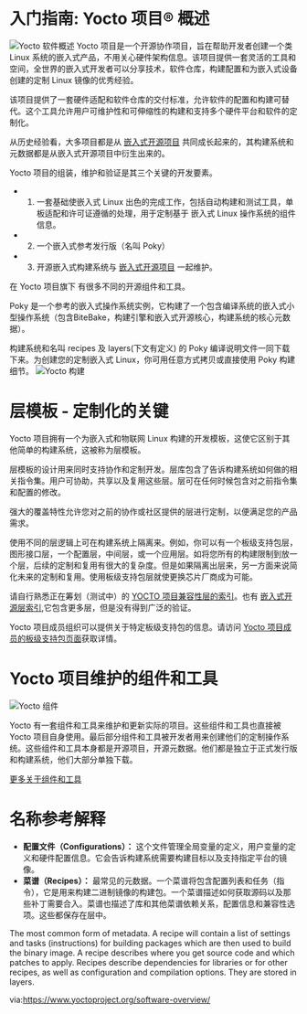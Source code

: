 入门指南: Yocto 项目® 概述
=======

![Yocto 软件概述][1]
Yocto 项目是一个开源协作项目，旨在帮助开发者创建一个类 Linux 系统的嵌入式产品，不用关心硬件架构信息。该项目提供一套灵活的工具和空间，全世界的嵌入式开发者可以分享技术，软件仓库，构建配置和为嵌入式设备创建的定制 Linux 镜像的优秀经验。

该项目提供了一套硬件适配和软件仓库的交付标准，允许软件的配置和构建可替代。这个工具允许用户可维护性和可伸缩性的构建和支持多个硬件平台和软件的定制化。

从历史经验看，大多项目都是从 [嵌入式开源项目][2] 共同成长起来的，其构建系统和元数据都是从嵌入式开源项目中衍生出来的。

Yocto 项目的组装，维护和验证是其三个关键的开发要素。

+ 1.  一套基础使嵌入式 Linux 出色的完成工作，包括自动构建和测试工具，单板适配和许可证遵循的处理，用于定制基于 嵌入式 Linux 操作系统的组件信息。
+ 2.  一个嵌入式参考发行版（名叫 Poky）
+ 3. 开源嵌入式构建系统与 [嵌入式开源项目][2] 一起维护。


在 Yocto 项目旗下 有很多不同的开源组件和工具。

Poky 是一个参考的嵌入式操作系统实例，它构建了一个包含编译系统的嵌入式小型操作系统（包含BiteBake，构建引擎和嵌入式开源核心，构建系统的核心元数据）。

构建系统和名叫 recipes 及 layers(下文有定义) 的 Poky 编译说明文件一同下载下来。为创建您的定制嵌入式 Linux，你可用任意方式拷贝或直接使用 Poky 构建细节。
![Yocto 构建][3]


层模板 - 定制化的关键
======

Yocto 项目拥有一个为嵌入式和物联网 Linux 构建的开发模板，这使它区别于其他简单的构建系统，这被称为层模板。

层模板的设计用来同时支持协作和定制开发。层库包含了告诉构建系统如何做的相关指令集。用户可协助，共享以及复用这些层。层可在任何时候包含对之前指令集和配置的修改。

强大的覆盖特性允许您对之前的协作或社区提供的层进行定制，以便满足您的产品需求。

使用不同的层逻辑上可在构建系统上隔离来。例如，你可以有一个板级支持包层，图形接口层，一个配置层，中间层，或一个应用层。如将您所有的构建限制到放一个层，后续的定制和复用有很大的复杂度。但是如果隔离出层来，另一方面来说简化未来的定制和复用。使用板级支持包层就使更换芯片厂商成为可能。

请自行熟悉正在筹划（测试中）的 [YOCTO 项目兼容性层的索引][4]。也有 [嵌入式开源层索引][5],它包含更多层，但是没有得到广泛的验证。

Yocto 项目成员组织可以提供关于特定板级支持包的信息。请访问 [Yocto 项目成员的板级支持包页面][6]获取详情。

Yocto 项目维护的组件和工具
======

![Yocto 组件][7]

Yocto 有一套组件和工具来维护和更新实际的项目。这些组件和工具也直接被 Yocto 项目自身使用。最后部分组件和工具被开发者用来创建他们的定制操作系统。这些组件和工具本身都是开源项目，开源元数据。他们都是独立于正式发行版和构建系统，他们大部分单独下载。

[更多关于组件和工具][7]

名称参考解释
=====
+ __配置文件（Configurations）：__ 这个文件管理全局变量的定义，用户变量的定义和硬件配置信息。它会告诉构建系统需要构建目标以及支持指定平台的镜像。
+ __菜谱（Recipes）：__ 最常见的元数据。一个菜谱将包含配置列表和任务（指令），它是用来构建二进制镜像的构建包。一个菜谱描述如何获取源码以及那些补丁需要合入。菜谱也描述了库和其他菜谱依赖关系，配置信息和兼容性选项。这些都保存在层中。


The most common form of metadata. A recipe will contain a list of settings and tasks (instructions) for building packages which are then used to build the binary image. A recipe describes where you get source code and which patches to apply. Recipes describe dependencies for libraries or for other recipes, as well as configuration and compilation options. They are stored in layers.

via:https://www.yoctoproject.org/software-overview/

[1]: https://www.yoctoproject.org/wp-content/uploads/2018/02/yp-diagram-overview.png
[2]: http://openembedded.org/
[3]: https://www.yoctoproject.org/wp-content/uploads/2018/02/yp-diagram-details.png
[4]: https://www.yoctoproject.org/software-overview/layers/
[5]: http://layers.openembedded.org/
[6]: https://www.yoctoproject.org/software-overview/layers/bsps/
[7]: https://www.yoctoproject.org/wp-content/uploads/2018/02/yp-diagram-yocto.png
[8]: https://www.yoctoproject.org/software-overview/project-components/

